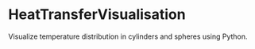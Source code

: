 # HeatTransferVisualisation
Visualize temperature distribution in cylinders and spheres using Python.
